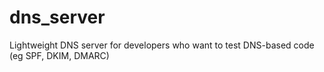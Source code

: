 # dns_server

Lightweight DNS server for developers who want to test DNS-based code (eg SPF, DKIM, DMARC)
